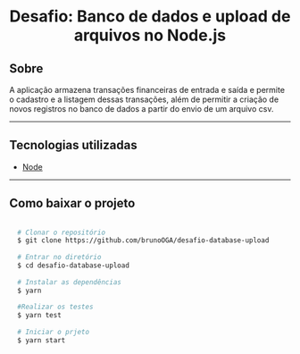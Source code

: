 <h1 align="center">Desafio: Banco de dados e upload de arquivos no Node.js</h1>

## Sobre 
A aplicação armazena transações financeiras de entrada e saída e permite o cadastro e a listagem dessas transações, 
além de permitir a criação de novos registros no banco de dados a partir do envio de um arquivo csv.

---
## Tecnologias utilizadas
- [Node](https://nodejs.org/en/)
---
## Como baixar o projeto 

```bash
  
  # Clonar o repositório
  $ git clone https://github.com/brunoOGA/desafio-database-upload
  
  # Entrar no diretório
  $ cd desafio-database-upload
  
  # Instalar as dependências
  $ yarn
  
  #Realizar os testes
  $ yarn test
  
  # Iniciar o prjeto
  $ yarn start
  
```
